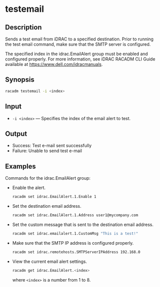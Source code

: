 # testemail

## Description

Sends a test email from iDRAC to a specified destination. Prior to running the test email command, make sure that the SMTP server is configured.

The specified index in the idrac.EmailAlert group must be enabled and configured properly. For more information, see iDRAC RACADM CLI Guide available at https://www.dell.com/idracmanuals.

## Synopsis

```bash
racadm testemail -i <index>
```

## Input

- `-i <index>` — Specifies the index of the email alert to test.

## Output

- Success: Test e-mail sent successfully
- Failure: Unable to send test e-mail

## Examples

Commands for the idrac.EmailAlert group:

- Enable the alert.
  ```bash
  racadm set idrac.EmailAlert.1.Enable 1
  ```

- Set the destination email address.
  ```bash
  racadm set idrac.EmailAlert.1.Address user1@mycompany.com
  ```

- Set the custom message that is sent to the destination email address.
  ```bash
  racadm set idrac.emailalert.1.CustomMsg "This is a test!"
  ```

- Make sure that the SMTP IP address is configured properly.
  ```bash
  racadm set idrac.remotehosts.SMTPServerIPAddress 192.168.0
  ```

- View the current email alert settings.
  ```bash
  racadm get idrac.EmailAlert.<index>
  ```
  where `<index>` is a number from 1 to 8.
